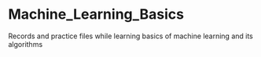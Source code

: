 # Machine_Learning_Basics
Records and practice files while learning basics of machine learning and its algorithms
